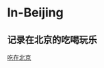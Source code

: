 # In-Beijing
## 记录在北京的吃喝玩乐

[吃在北京](https://github.com/knightswd/In-Beijing/blob/main/Eat-In-Beijing.md)
